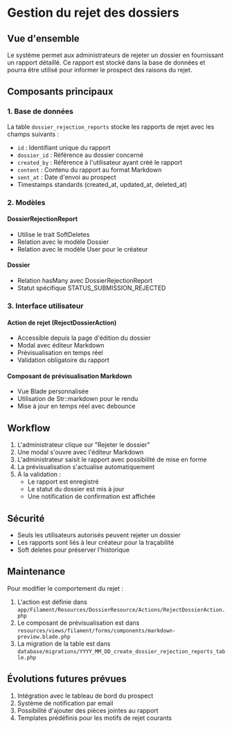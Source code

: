 # Gestion du rejet des dossiers

## Vue d'ensemble

Le système permet aux administrateurs de rejeter un dossier en fournissant un rapport détaillé. Ce rapport est stocké dans la base de données et pourra être utilisé pour informer le prospect des raisons du rejet.

## Composants principaux

### 1. Base de données

La table `dossier_rejection_reports` stocke les rapports de rejet avec les champs suivants :
- `id` : Identifiant unique du rapport
- `dossier_id` : Référence au dossier concerné
- `created_by` : Référence à l'utilisateur ayant créé le rapport
- `content` : Contenu du rapport au format Markdown
- `sent_at` : Date d'envoi au prospect
- Timestamps standards (created_at, updated_at, deleted_at)

### 2. Modèles

#### DossierRejectionReport
- Utilise le trait SoftDeletes
- Relation avec le modèle Dossier
- Relation avec le modèle User pour le créateur

#### Dossier
- Relation hasMany avec DossierRejectionReport
- Statut spécifique STATUS_SUBMISSION_REJECTED

### 3. Interface utilisateur

#### Action de rejet (RejectDossierAction)
- Accessible depuis la page d'édition du dossier
- Modal avec éditeur Markdown
- Prévisualisation en temps réel
- Validation obligatoire du rapport

#### Composant de prévisualisation Markdown
- Vue Blade personnalisée
- Utilisation de Str::markdown pour le rendu
- Mise à jour en temps réel avec debounce

## Workflow

1. L'administrateur clique sur "Rejeter le dossier"
2. Une modal s'ouvre avec l'éditeur Markdown
3. L'administrateur saisit le rapport avec possibilité de mise en forme
4. La prévisualisation s'actualise automatiquement
5. À la validation :
   - Le rapport est enregistré
   - Le statut du dossier est mis à jour
   - Une notification de confirmation est affichée

## Sécurité

- Seuls les utilisateurs autorisés peuvent rejeter un dossier
- Les rapports sont liés à leur créateur pour la traçabilité
- Soft deletes pour préserver l'historique

## Maintenance

Pour modifier le comportement du rejet :
1. L'action est définie dans `app/Filament/Resources/DossierResource/Actions/RejectDossierAction.php`
2. Le composant de prévisualisation est dans `resources/views/filament/forms/components/markdown-preview.blade.php`
3. La migration de la table est dans `database/migrations/YYYY_MM_DD_create_dossier_rejection_reports_table.php`

## Évolutions futures prévues

1. Intégration avec le tableau de bord du prospect
2. Système de notification par email
3. Possibilité d'ajouter des pièces jointes au rapport
4. Templates prédéfinis pour les motifs de rejet courants
